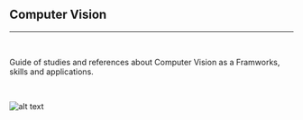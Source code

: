 ## Computer Vision 
<hr>
<br>


Guide of studies and references about Computer Vision as a Framworks, skills and applications. 


<br>

![alt text](https://cendyn.com/wp-content/uploads/2019/04/AdobeStock_240428469.jpg)

